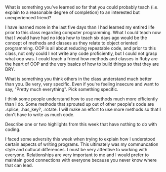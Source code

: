 What is something you've learned so far that you could probably teach (i.e. explain to a reasonable degree of completion) to an interested but unexperienced friend?

I have learned more in the last five days than I had learned my entired life prior to this class regarding computer programming. What I could teach now that I would have had no idea how to teach six days ago would be the concept of methods and classes as they relate to object oriented programming. 
OOP is all about reducing repeatable code, and prior to this class, not only could I not write any code proficiently, but I could not grasp what oop was. I could teach a friend how methods and classes in Ruby are the heart of OOP and the very basics of how to build things so that they are DRY. 

What is something you think others in the class understand much better than you. Be very, very specific. Even if you're feeling insecure and want to say, "Pretty much everything". Pick something specific.

I think some people understand how to use methods much more efficiently than I do. Some methods that sprouted up out of other people's code are .splice, .has_key?, .rotate. I will make an effort to use more methods so that I don't have to write as much code.

Describe one or two highlights from this week that have nothing to do with coding.

I faced some adversity this week when trying to explain how I understood certain aspects of writing programs. This ultimately was my communcation style and cultural differences. I must be very attentive to working with everyone. Relationships are very important to me and I would prefer to maintain good connections with everyone because you never know where that can lead. 